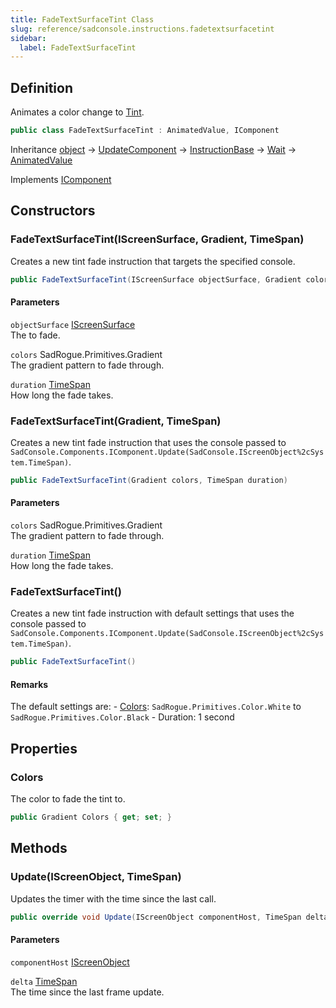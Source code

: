 ```yaml
---
title: FadeTextSurfaceTint Class
slug: reference/sadconsole.instructions.fadetextsurfacetint
sidebar:
  label: FadeTextSurfaceTint
---
```

## Definition

Animates a color change to [Tint](../sadconsole.screensurface/#tint/).

```csharp title="C#"
public class FadeTextSurfaceTint : AnimatedValue, IComponent
```

Inheritance [object](https://learn.microsoft.com/dotnet/api/system.object/) → [UpdateComponent](../sadconsole.components.updatecomponent/) → [InstructionBase](../sadconsole.instructions.instructionbase/) → [Wait](../sadconsole.instructions.wait/) → [AnimatedValue](../sadconsole.instructions.animatedvalue/)

Implements [IComponent](../sadconsole.components.icomponent/)

## Constructors

### FadeTextSurfaceTint(IScreenSurface, Gradient, TimeSpan)

Creates a new tint fade instruction that targets the specified console.

```csharp title="C#"
public FadeTextSurfaceTint(IScreenSurface objectSurface, Gradient colors, TimeSpan duration)
```

#### Parameters

`objectSurface` [IScreenSurface](../sadconsole.iscreensurface/)  
The <xref href="SadConsole.IScreenSurface.Tint" data-throw-if-not-resolved="false"></xref> to fade.

`colors` SadRogue.Primitives.Gradient  
The gradient pattern to fade through.

`duration` [TimeSpan](https://learn.microsoft.com/dotnet/api/system.timespan/)  
How long the fade takes.


### FadeTextSurfaceTint(Gradient, TimeSpan)

Creates a new tint fade instruction that uses the console passed to `SadConsole.Components.IComponent.Update(SadConsole.IScreenObject%2cSystem.TimeSpan)`.

```csharp title="C#"
public FadeTextSurfaceTint(Gradient colors, TimeSpan duration)
```

#### Parameters

`colors` SadRogue.Primitives.Gradient  
The gradient pattern to fade through.

`duration` [TimeSpan](https://learn.microsoft.com/dotnet/api/system.timespan/)  
How long the fade takes.


### FadeTextSurfaceTint()

Creates a new tint fade instruction with default settings that uses the console passed to `SadConsole.Components.IComponent.Update(SadConsole.IScreenObject%2cSystem.TimeSpan)`.

```csharp title="C#"
public FadeTextSurfaceTint()
```

#### Remarks

The default settings are: - [Colors](../sadconsole.instructions.fadetextsurfacetint/#colors/): `SadRogue.Primitives.Color.White` to `SadRogue.Primitives.Color.Black` - Duration: 1 second

## Properties

### Colors

The color to fade the tint to.

```csharp title="C#"
public Gradient Colors { get; set; }
```

## Methods

### Update(IScreenObject, TimeSpan)

Updates the timer with the time since the last call.

```csharp title="C#"
public override void Update(IScreenObject componentHost, TimeSpan delta)
```

#### Parameters

`componentHost` [IScreenObject](../sadconsole.iscreenobject/)  

`delta` [TimeSpan](https://learn.microsoft.com/dotnet/api/system.timespan/)  
The time since the last frame update.
